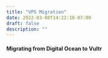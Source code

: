 ```yaml
---
title: "VPS Migration"
date: 2022-03-08T14:22:18-07:00
draft: false
description: ""
---
```

#### Migrating from Digital Ocean to Vultr